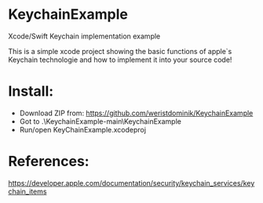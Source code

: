 # KeychainExample
Xcode/Swift Keychain implementation example


This is a simple xcode project showing the basic functions of apple`s Keychain technologie and how to implement it into your source code!



# Install:
- Download ZIP from: https://github.com/weristdominik/KeychainExample
- Got to .\KeychainExample-main\KeychainExample
- Run/open KeyChainExample.xcodeproj


# References:
https://developer.apple.com/documentation/security/keychain_services/keychain_items


